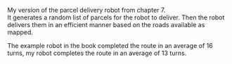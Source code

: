 My version of the parcel delivery robot from chapter 7.  
It generates a random list of parcels for the robot to deliver.  Then the robot delivers them in an efficient manner based on the roads available as mapped.

The example robot in the book completed the route in an average of 16 turns, my robot completes the route in an average of 13 turns.
